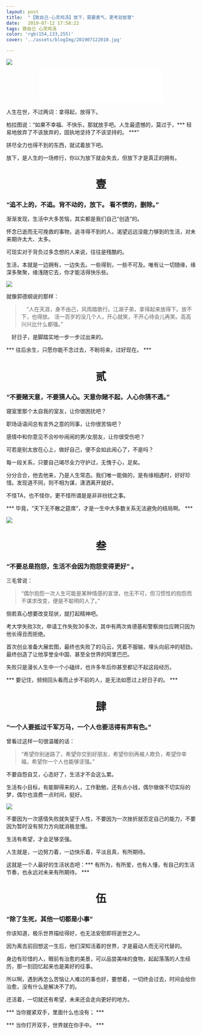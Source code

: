 ```yaml
---
layout: post
title:  "【致自己-心灵鸡汤】放下，需要勇气，更考验智慧"
date:   2019-07-12 17:58:22
tags: 致自己 心灵鸡汤
color: 'rgb(154,133,255)'
cover: '../assets/blogImg/201907122010.jpg'

---
```


![](../assets/blogImg/201907122010.jpg)

<center><iframe frameborder="no" border="0" marginwidth="0" marginheight="0" width=330 height=86 src="//music.163.com/outchain/player?type=2&id=460378099&auto=1&height=66"></iframe></center>

人生在世，不过两词：拿得起，放得下。

柏拉图说：“如果不幸福、不快乐，那就放手吧。人生最遗憾的，莫过于，*** 轻易地放弃了不该放弃的，固执地坚持了不该坚持的。 ***”

拼尽全力也得不到的东西，就试着放下吧。

放下，是人生的一场修行，你以为放下就会失去，但放下才是真正的拥有。

<!--more-->

<center><h1>壹</h1></center>

### “追不上的，不追。背不动的，放下。 看不惯的，删除。”

渐渐发现，生活中大多苦恼，其实都是我们自己“创造”的。

怀念已逝而无可挽救的事物，追寻得不到的人，渴望远远没能力够到的生活，对未来期许太大、太多。

可现实对于背负过多念想的人来说，往往是残酷的。

生活，本就是一边拥有，一边失去。一些得到，一些不可及。唯有让一切随缘，缘深多聚聚，缘浅随它去，你才能活得快乐些。

![](/assets/blogImg/201907122049.jpg)

就像郭德纲说的那样：
> 　“人在天涯，身不由己，风雨踏歌行。江湖子弟，拿得起来放得下。放不下，也得放。
> 活一百岁的没几个人，开心就笑，不开心待会儿再笑。高高兴兴比什么都强。”

　好日子，是脚踏实地一步一步过出来的。

*** 往后余生，只愿你能不念过去，不盼将来，过好现在。 ***

<center><h1>贰</h1></center>

### “不要赌天意，不要猜人心。天意你赌不起，人心你猜不透。”

寝室里那个太自我的室友，让你很困扰吧？

职场话语间总有言外之意的同事，让你很苦恼吧？

感情中和你意见不合吵吵闹闹的男/女朋友，让你很受伤吧？

可若是别太放在心上，做好自己，便不会如此闹心了，不是吗？

每一段关系，只要自己竭尽全力守护过，无愧于心，足矣。

分分合合，他去他来，乃是人生常态。我们唯一能做的，是有缘相遇时，好好珍惜。发现道不同，则不相为谋，潇洒离开就好。

不怪TA，也不怪你，更不怪所谓是是非非纷扰之事。

*** 毕竟，“天下无不散之筵席”，才是一生中大多数关系无法避免的结局啊。 ***


![](/assets/blogImg/201907122051.jpg)

<center><h1>叁</h1></center>

### “不要总是抱怨，生活不会因为抱怨变得更好” 。

三毛曾说：
> “偶尔抱怨一次人生可能是某种情感的宣泄，也无不可，但习惯性的抱怨而不谋求改变，便是不聪明的人了。”

倘若真心想要改变现状，就打起精神吧。

考大学失败3次，申请工作失败30多次，其中有两次肯德基和警察岗位应聘只因为他长得丑而拒绝。

首次创业准备大展宏图，最终也失败了的马云，凭着不服输，埋头向前冲的韧劲，最终创造了让他享誉全中国、甚至全世界的阿里巴巴。

失败只是漫长人生中一个小磕绊，也许多年后你甚至都记不起这段经历。

*** 要记住，频频回头看而止步不前的人，是无法如愿过上好日子的。 ***

<center><h1>肆</h1></center>

### “一个人要抵过千军万马，一个人也要活得有声有色。”

曾看过这样一句很温暖的话：
> “希望你别迷路了，希望你交到好朋友，希望你别再被人欺负，希望你幸福，希望你一个人也能够坚强。”

不要自怨自艾，心态好了，生活才不会这么累。

生活有小目标，有能聊得来的人，工作勤勉，还有点小钱，偶尔做做不切实际的梦，偶尔也浪费一点时间，挺好。

![](/assets/blogImg/201907122053.jpg)

不要因为一次感情失败就失望于人性，不要因为一次挫折就否定自己的能力，不要因为暂时没有努力方向就消极怠慢。

生活有希望，才会足够坚强。

人生就是，一边努力着，一边快乐着，平淡且真，有所期待。

这就是一个人最好的生活状态吧：*** 有所为，有所爱，也有人懂，有自己的生活节奏，也永远对未来有所期待。 ***

<center><h1>伍</h1></center>

### “除了生死，其他一切都是小事”

你该知道，极乐世界描绘得好，也无法安慰即将逝世之人。

因为离去前回想这一生后，他们深知活着的世界，才是最动人而无可代替的。

身边有珍惜的人，眼前有治愈的美景，可以品尝美味的食物，起起落落的人生经历，那一刻回忆起来也是美好的往事。

所以啊，遇到再怎么苦恼让人难过的事也好，要想着，一切终会过去，时间会给你治愈，没有什么是解决不了的。

还活着，一切就还有希望，未来还会走向更好的地方。


*** 当你握紧双手，里面什么也没有； ***

*** 当你打开双手，世界就在你手中。 ***
